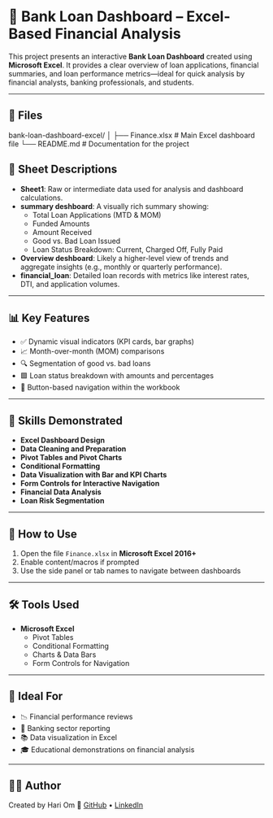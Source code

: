 # 🏦 Bank Loan Dashboard – Excel-Based Financial Analysis

This project presents an interactive **Bank Loan Dashboard** created using **Microsoft Excel**. It provides a clear overview of loan applications, financial summaries, and loan performance metrics—ideal for quick analysis by financial analysts, banking professionals, and students.

---

## 📁 Files 
bank-loan-dashboard-excel/ │ ├── Finance.xlsx # Main Excel dashboard file └── README.md # Documentation for the project

## 🧾 Sheet Descriptions

- **Sheet1**: Raw or intermediate data used for analysis and dashboard calculations.
- **summary deshboard**: A visually rich summary showing:
  - Total Loan Applications (MTD & MOM)
  - Funded Amounts
  - Amount Received
  - Good vs. Bad Loan Issued
  - Loan Status Breakdown: Current, Charged Off, Fully Paid
- **Overview deshboard**: Likely a higher-level view of trends and aggregate insights (e.g., monthly or quarterly performance).
- **financial_loan**: Detailed loan records with metrics like interest rates, DTI, and application volumes.

---

## 📊 Key Features

- ✅ Dynamic visual indicators (KPI cards, bar graphs)
- 📈 Month-over-month (MOM) comparisons
- 🔍 Segmentation of good vs. bad loans
- 🟩 Loan status breakdown with amounts and percentages
- 🔁 Button-based navigation within the workbook

---

## 🧠 Skills Demonstrated

- **Excel Dashboard Design**
- **Data Cleaning and Preparation**
- **Pivot Tables and Pivot Charts**
- **Conditional Formatting**
- **Data Visualization with Bar and KPI Charts**
- **Form Controls for Interactive Navigation**
- **Financial Data Analysis**
- **Loan Risk Segmentation**

---

## 🔧 How to Use

1. Open the file `Finance.xlsx` in **Microsoft Excel 2016+**
2. Enable content/macros if prompted
3. Use the side panel or tab names to navigate between dashboards

---

## 🛠 Tools Used

- **Microsoft Excel**
  - Pivot Tables
  - Conditional Formatting
  - Charts & Data Bars
  - Form Controls for Navigation

---

## 📌 Ideal For

- 📉 Financial performance reviews
- 🏦 Banking sector reporting
- 📚 Data visualization in Excel
- 🎓 Educational demonstrations on financial analysis

---

## 🧑‍💻 Author

Created by Hari Om 
🔗 [GitHub](https://github.com/Hari99-ai) • [LinkedIn](https://www.linkedin.com/in/hari-om-066368270?utm_source=share&utm_campaign=share_via&utm_content=profile&utm_medium=android_app)

